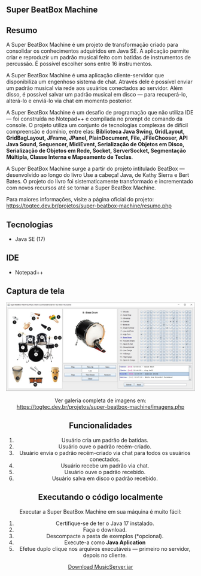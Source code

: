 ## Super BeatBox Machine

## Resumo
A Super BeatBox Machine é um projeto de transformação criado para consolidar os conhecimentos adquiridos em Java SE. A aplicação permite criar e reproduzir um padrão musical feito com batidas de instrumentos de percussão. É possível escolher sons entre 16 instrumentos.

A Super BeatBox Machine é uma aplicação cliente-servidor que disponibiliza um engenhoso sistema de chat. Através dele é possível enviar um padrão musical via rede aos usuários conectados ao servidor. Além disso, é possível salvar um padrão musical em disco — para recuperá-lo, alterá-lo e enviá-lo via chat em momento posterior.

A Super BeatBox Machine é um desafio de programação que não utiliza IDE — foi construída no Notepad++ e compilada no prompt de comando da console. O projeto utiliza um conjunto de tecnologias complexas de difícil compreensão e domínio, entre elas: **Biblioteca Java Swing, GridLayout, GridBagLayout, JFrame, JPanel, PlainDocument, File, JFileChooser, API Java Sound, Sequencer, MidiEvent, Serialização de Objetos em Disco, Serialização de Objetos em Rede, Socket, ServerSocket, Segmentação Múltipla, Classe Interna e Mapeamento de Teclas**.

A Super BeatBox Machine surge a partir do projeto intitulado BeatBox — desenvolvido ao longo do livro Use a cabeça! Java, de Kathy Sierra e Bert Bates. O projeto do livro foi sistematicamente transformado e incrementado com novos recursos até se tornar a Super BeatBox Machine. <br>

Para maiores informações, visite a página oficial do projeto: <br>
<https://togtec.dev.br/projetos/super-beatbox-machine/resumo.php>

## Tecnologias
  * Java SE (17)
  
## IDE  
  * Notepad++

## Captura de tela
<center>
<img src="doc/img/img-009-super-beatbox-machine-bass-drum.jpg" alt="Super BeatBox Machine">

Ver galeria completa de imagens em: <br>
<https://togtec.dev.br/projetos/super-beatbox-machine/imagens.php>

## Funcionalidades
1. Usuário cria um padrão de batidas.
2. Usuário ouve o padrão recém-criado.
3. Usuário envia o padrão recém-criado via chat para todos os usuários conectados.
4. Usuário recebe um padrão via chat.
5. Usuário ouve o padrão recebido.
6. Usuário salva em disco o padrão recebido.

## Executando o código localmente
Executar a Super BeatBox Machine em sua máquina é muito fácil: 

1. Certifique-se de ter o Java 17 instalado.
2. Faça o download.
3. Descompacte a pasta de exemplos (*opcional).
4. Execute-a como **Java Aplication**
5. Efetue duplo clique nos arquivos executáveis — primeiro no servidor, depois no cliente.

<a href="/server-side/MusicServer.jar" download>Download MusicServer.jar</a><br>


 
